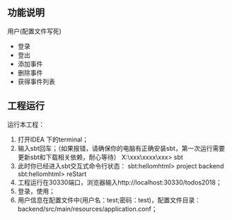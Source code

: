 ## 功能说明

用户(配置文件写死)
* 登录
* 登出
* 添加事件
* 删除事件
* 获得事件列表

## 工程运行

运行本工程：

1. 打开IDEA 下的terminal；
2. 输入sbt回车；（如果报错，请确保你的电脑有正确安装sbt，第一次运行需要更新sbt和下载相关依赖，耐心等待）
   X:\xxx\xxxx\xxx> sbt
3. 此时你已经进入sbt交互式命令行状态：
     sbt:hellomhtml> project backend
     sbt:hellomhtml> reStart
4. 工程运行在30330端口，浏览器输入http://localhost:30330/todos2018；
5. 登录，使用；
6. 用户信息在配置文件中(用户名：test;密码：test)，配置文件目录：backend/src/main/resources/application.conf；